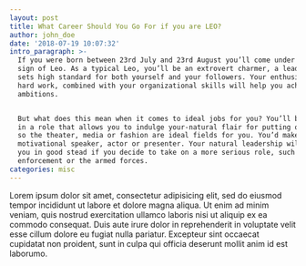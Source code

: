 ```yaml
---
layout: post
title: What Career Should You Go For if you are LEO?
author: john_doe
date: '2018-07-19 10:07:32'
intro_paragraph: >-
  If you were born between 23rd July and 23rd August you’ll come under the fire
  sign of Leo. As a typical Leo, you’ll be an extrovert charmer, a leader who
  sets high standard for both yourself and your followers. Your enthusiasm and
  hard work, combined with your organizational skills will help you achieve your
  ambitions.


  But what does this mean when it comes to ideal jobs for you? You’ll be happy
  in a role that allows you to indulge your-natural flair for putting on a show,
  so the theater, media or fashion are ideal fields for you. You’d make a good
  motivational speaker, actor or presenter. Your natural leadership will stand
  you in good stead if you decide to take on a more serious role, such as law
  enforcement or the armed forces.
categories: misc
---
```

Lorem ipsum dolor sit amet, consectetur adipisicing elit, sed do eiusmod tempor incididunt ut labore et dolore magna aliqua. Ut enim ad minim veniam, quis nostrud exercitation ullamco laboris nisi ut aliquip ex ea commodo consequat. Duis aute irure dolor in reprehenderit in voluptate velit esse cillum dolore eu fugiat nulla pariatur. Excepteur sint occaecat cupidatat non proident, sunt in culpa qui officia deserunt mollit anim id est laborumo.
